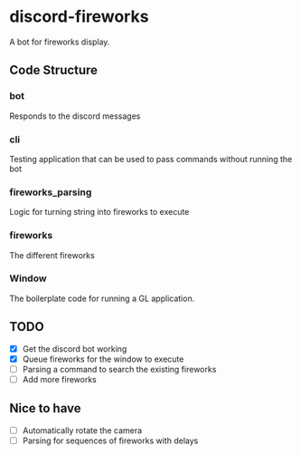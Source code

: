 # discord-fireworks

A bot for fireworks display. 

## Code Structure

### bot

Responds to the discord messages

### cli

Testing application that can be used to pass commands without running the bot

### fireworks_parsing

Logic for turning string into fireworks to execute

### fireworks

The different fireworks

### Window

The boilerplate code for running a GL application. 

## TODO

 - [x] Get the discord bot working
 - [x] Queue fireworks for the window to execute
 - [ ] Parsing a command to search the existing fireworks
 - [ ] Add more fireworks
 
## Nice to have
 - [ ] Automatically rotate the camera
 - [ ] Parsing for sequences of fireworks with delays